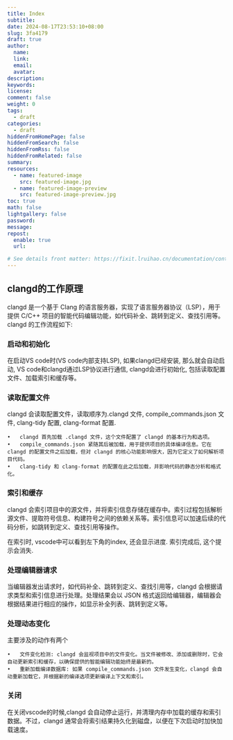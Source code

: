 ```yaml
---
title: Index
subtitle:
date: 2024-08-17T23:53:10+08:00
slug: 3fa4179
draft: true
author:
  name:
  link:
  email:
  avatar:
description:
keywords:
license:
comment: false
weight: 0
tags:
  - draft
categories:
  - draft
hiddenFromHomePage: false
hiddenFromSearch: false
hiddenFromRss: false
hiddenFromRelated: false
summary:
resources:
  - name: featured-image
    src: featured-image.jpg
  - name: featured-image-preview
    src: featured-image-preview.jpg
toc: true
math: false
lightgallery: false
password:
message:
repost:
  enable: true
  url:

# See details front matter: https://fixit.lruihao.cn/documentation/content-management/introduction/#front-matter
---
```


<!--more-->


## clangd的工作原理

clangd 是一个基于 Clang 的语言服务器，实现了语言服务器协议（LSP），用于提供 C/C++ 项目的智能代码编辑功能，如代码补全、跳转到定义、查找引用等。 clangd 的工作流程如下:

### 启动和初始化
在启动VS code时(VS code内部支持LSP), 如果clangd已经安装, 那么就会自动启动, VS code和clangd通过LSP协议进行通信, clangd会进行初始化, 包括读取配置文件、加载索引和缓存等。

### 读取配置文件
clangd 会读取配置文件，读取顺序为.clangd 文件, compile_commands.json 文件, clang-tidy 配置, clang-format 配置.

	•	clangd 首先加载 .clangd 文件，这个文件配置了 clangd 的基本行为和选项。
	•	compile_commands.json 紧随其后被加载，用于提供项目的具体编译信息。它在 clangd 的配置文件之后加载，但对 clangd 的核心功能影响很大，因为它定义了如何解析项目代码。
	•	clang-tidy 和 clang-format 的配置在此之后加载，并影响代码的静态分析和格式化。

### 索引和缓存
clangd 会索引项目中的源文件，并将索引信息存储在缓存中。索引过程包括解析源文件、提取符号信息、构建符号之间的依赖关系等。索引信息可以加速后续的代码分析，如跳转到定义、查找引用等操作。

在索引时, vscode中可以看到左下角的index, 还会显示进度. 索引完成后, 这个提示会消失.

### 处理编辑器请求
当编辑器发出请求时，如代码补全、跳转到定义、查找引用等，clangd 会根据请求类型和索引信息进行处理。处理结果会以 JSON 格式返回给编辑器，编辑器会根据结果进行相应的操作，如显示补全列表、跳转到定义等。

### 处理动态变化
主要涉及的动作有两个

	•	文件变化检测: clangd 会监视项目中的文件变化。当文件被修改、添加或删除时，它会自动更新索引和缓存，以确保提供的智能编辑功能始终是最新的。
	•	重新加载编译数据库: 如果 compile_commands.json 文件发生变化，clangd 会自动重新加载它，并根据新的编译选项更新编译上下文和索引。

### 关闭
在关闭vscode的时候,clangd 会自动停止运行，并清理内存中加载的缓存和索引数据。不过，clangd 通常会将索引结果持久化到磁盘，以便在下次启动时加快加载速度。
